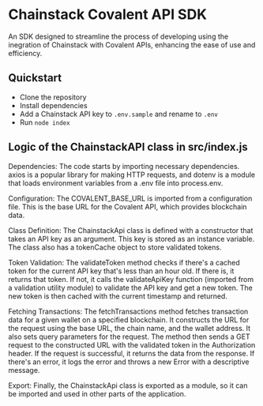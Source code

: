 # Chainstack Covalent API SDK

 An SDK designed to streamline the process of developing using the inegration of Chainstack with Covalent APIs, enhancing the ease of use and efficiency.

## Quickstart

* Clone the repository
* Install dependencies
* Add a Chainstack API key to `.env.sample` and rename to `.env`
* Run `node index`

## Logic of the ChainstackAPI class in src/index.js


Dependencies: The code starts by importing necessary dependencies. axios is a popular library for making HTTP requests, and dotenv is a module that loads environment variables from a .env file into process.env.

Configuration: The COVALENT_BASE_URL is imported from a configuration file. This is the base URL for the Covalent API, which provides blockchain data.

Class Definition: The ChainstackApi class is defined with a constructor that takes an API key as an argument. This key is stored as an instance variable. The class also has a tokenCache object to store validated tokens.

Token Validation: The validateToken method checks if there's a cached token for the current API key that's less than an hour old. If there is, it returns that token. If not, it calls the validateApiKey function (imported from a validation utility module) to validate the API key and get a new token. The new token is then cached with the current timestamp and returned.

Fetching Transactions: The fetchTransactions method fetches transaction data for a given wallet on a specified blockchain. It constructs the URL for the request using the base URL, the chain name, and the wallet address. It also sets query parameters for the request. The method then sends a GET request to the constructed URL with the validated token in the Authorization header. If the request is successful, it returns the data from the response. If there's an error, it logs the error and throws a new Error with a descriptive message.

Export: Finally, the ChainstackApi class is exported as a module, so it can be imported and used in other parts of the application.
